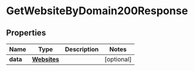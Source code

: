 

# GetWebsiteByDomain200Response


## Properties

| Name | Type | Description | Notes |
|------------ | ------------- | ------------- | -------------|
|**data** | [**Websites**](Websites.md) |  |  [optional] |



